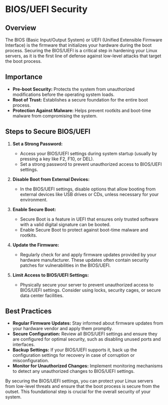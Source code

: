 # BIOS/UEFI Security

## Overview

The BIOS (Basic Input/Output System) or UEFI (Unified Extensible Firmware Interface) is the firmware that initializes your hardware during the boot process. Securing the BIOS/UEFI is a critical step in hardening your Linux servers, as it is the first line of defense against low-level attacks that target the boot process.

## Importance

- **Pre-boot Security:** Protects the system from unauthorized modifications before the operating system loads.
- **Root of Trust:** Establishes a secure foundation for the entire boot process.
- **Protection Against Malware:** Helps prevent rootkits and boot-time malware from compromising the system.

## Steps to Secure BIOS/UEFI

1. **Set a Strong Password:**
   - Access your BIOS/UEFI settings during system startup (usually by pressing a key like F2, F10, or DEL).
   - Set a strong password to prevent unauthorized access to BIOS/UEFI settings.

2. **Disable Boot from External Devices:**
   - In the BIOS/UEFI settings, disable options that allow booting from external devices like USB drives or CDs, unless necessary for your environment.

3. **Enable Secure Boot:**
   - Secure Boot is a feature in UEFI that ensures only trusted software with a valid digital signature can be booted.
   - Enable Secure Boot to protect against boot-time malware and rootkits.

4. **Update the Firmware:**
   - Regularly check for and apply firmware updates provided by your hardware manufacturer. These updates often contain security patches for vulnerabilities in the BIOS/UEFI.

5. **Limit Access to BIOS/UEFI Settings:**
   - Physically secure your server to prevent unauthorized access to BIOS/UEFI settings. Consider using locks, security cages, or secure data center facilities.

## Best Practices

- **Regular Firmware Updates:** Stay informed about firmware updates from your hardware vendor and apply them promptly.
- **Secure Configuration:** Review all BIOS/UEFI settings and ensure they are configured for optimal security, such as disabling unused ports and interfaces.
- **Backup Settings:** If your BIOS/UEFI supports it, back up the configuration settings for recovery in case of corruption or misconfiguration.
- **Monitor for Unauthorized Changes:** Implement monitoring mechanisms to detect any unauthorized changes to BIOS/UEFI settings.

By securing the BIOS/UEFI settings, you can protect your Linux servers from low-level threats and ensure that the boot process is secure from the outset. This foundational step is crucial for the overall security of your system.
